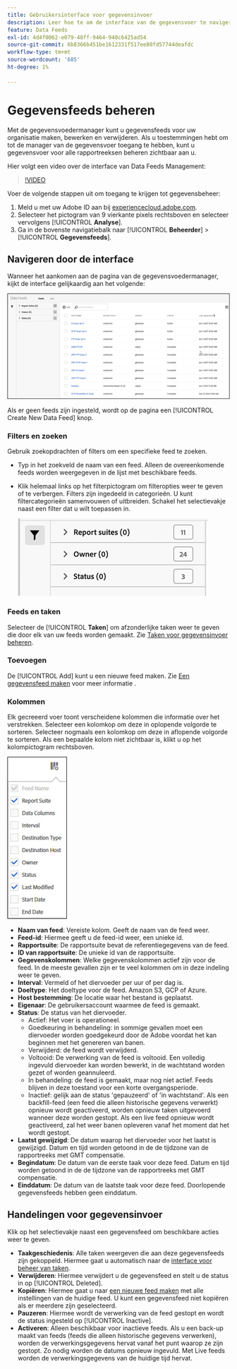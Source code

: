 ```yaml
---
title: Gebruikersinterface voor gegevensinvoer
description: Leer hoe te om de interface van de gegevensvoer te navigeren.
feature: Data Feeds
exl-id: 4d4f0062-e079-48ff-9464-940c6425ad54
source-git-commit: 6b8366b451be1612331f517ee80fd57744deafdc
workflow-type: tm+mt
source-wordcount: '685'
ht-degree: 1%

---
```


# Gegevensfeeds beheren

Met de gegevensvoedermanager kunt u gegevensfeeds voor uw organisatie maken, bewerken en verwijderen. Als u toestemmingen hebt om tot de manager van de gegevensvoer toegang te hebben, kunt u gegevensvoer voor alle rapportreeksen beheren zichtbaar aan u.

Hier volgt een video over de interface van Data Feeds Management:

>[!VIDEO](https://video.tv.adobe.com/v/25452/?quality=12)

Voer de volgende stappen uit om toegang te krijgen tot gegevensbeheer:

1. Meld u met uw Adobe ID aan bij [experiencecloud.adobe.com](https://experiencecloud.adobe.com).
1. Selecteer het pictogram van 9 vierkante pixels rechtsboven en selecteer vervolgens [!UICONTROL **Analyse**].
1. Ga in de bovenste navigatiebalk naar [!UICONTROL **Beheerder**] > [!UICONTROL **Gegevensfeeds**].

## Navigeren door de interface

Wanneer het aankomen aan de pagina van de gegevensvoedermanager, kijkt de interface gelijkaardig aan het volgende:

![Gegevensfeeds](assets/feeds.png)

Als er geen feeds zijn ingesteld, wordt op de pagina een [!UICONTROL Create New Data Feed] knop.

### Filters en zoeken

Gebruik zoekopdrachten of filters om een specifieke feed te zoeken.

* Typ in het zoekveld de naam van een feed. Alleen de overeenkomende feeds worden weergegeven in de lijst met beschikbare feeds.

* Klik helemaal links op het filterpictogram om filteropties weer te geven of te verbergen. Filters zijn ingedeeld in categorieën. U kunt filtercategorieën samenvouwen of uitbreiden. Schakel het selectievakje naast een filter dat u wilt toepassen in.

  ![Filter](assets/filters.png)

### Feeds en taken

Selecteer de [!UICONTROL **Taken**] om afzonderlijke taken weer te geven die door elk van uw feeds worden gemaakt. Zie [Taken voor gegevensinvoer beheren](df-manage-jobs.md).

### Toevoegen

De [!UICONTROL Add] kunt u een nieuwe feed maken. Zie [Een gegevensfeed maken](create-feed.md) voor meer informatie .

### Kolommen

Elk gecreeerd voer toont verscheidene kolommen die informatie over het verstrekken. Selecteer een kolomkop om deze in oplopende volgorde te sorteren. Selecteer nogmaals een kolomkop om deze in aflopende volgorde te sorteren. Als een bepaalde kolom niet zichtbaar is, klikt u op het kolompictogram rechtsboven.

![Kolompictogram](assets/cols.jpg)

* **Naam van feed**: Vereiste kolom. Geeft de naam van de feed weer.
* **Feed-id**: Hiermee geeft u de feed-id weer, een unieke id.
* **Rapportsuite**: De rapportsuite bevat de referentiegegevens van de feed.
* **ID van rapportsuite**: De unieke id van de rapportsuite.
* **Gegevenskolommen**: Welke gegevenskolommen actief zijn voor de feed. In de meeste gevallen zijn er te veel kolommen om in deze indeling weer te geven.
* **Interval**: Vermeld of het diervoeder per uur of per dag is.
* **Doeltype**: Het doeltype voor de feed. Amazon S3, GCP of Azure.
* **Host bestemming**: De locatie waar het bestand is geplaatst.
* **Eigenaar**: De gebruikersaccount waarmee de feed is gemaakt.
* **Status**: De status van het diervoeder.
   * Actief: Het voer is operationeel.
   * Goedkeuring in behandeling: in sommige gevallen moet een diervoeder worden goedgekeurd door de Adobe voordat het kan beginnen met het genereren van banen.
   * Verwijderd: de feed wordt verwijderd.
   * Voltooid: De verwerking van de feed is voltooid. Een volledig ingevuld diervoeder kan worden bewerkt, in de wachtstand worden gezet of worden geannuleerd.
   * In behandeling: de feed is gemaakt, maar nog niet actief. Feeds blijven in deze toestand voor een korte overgangsperiode.
   * Inactief: gelijk aan de status &#39;gepauzeerd&#39; of &#39;in wachtstand&#39;. Als een backfill-feed (een feed die alleen historische gegevens verwerkt) opnieuw wordt geactiveerd, worden opnieuw taken uitgevoerd wanneer deze worden gestopt. Als een live feed opnieuw wordt geactiveerd, zal het weer banen opleveren vanaf het moment dat het wordt gestopt.
* **Laatst gewijzigd**: De datum waarop het diervoeder voor het laatst is gewijzigd. Datum en tijd worden getoond in de de tijdzone van de rapportreeks met GMT compensatie.
* **Begindatum**: De datum van de eerste taak voor deze feed. Datum en tijd worden getoond in de de tijdzone van de rapportreeks met GMT compensatie.
* **Einddatum**: De datum van de laatste taak voor deze feed. Doorlopende gegevensfeeds hebben geen einddatum.

## Handelingen voor gegevensinvoer

Klik op het selectievakje naast een gegevensfeed om beschikbare acties weer te geven.

* **Taakgeschiedenis**: Alle taken weergeven die aan deze gegevensfeeds zijn gekoppeld. Hiermee gaat u automatisch naar de [interface voor beheer van taken](df-manage-jobs.md).
* **Verwijderen**: Hiermee verwijdert u de gegevensfeed en stelt u de status in op [!UICONTROL Deleted].
* **Kopiëren**: Hiermee gaat u naar [een nieuwe feed maken](create-feed.md) met alle instellingen van de huidige feed. U kunt een gegevensfeed niet kopiëren als er meerdere zijn geselecteerd.
* **Pauzeren**: Hiermee wordt de verwerking van de feed gestopt en wordt de status ingesteld op [!UICONTROL Inactive].
* **Activeren**: Alleen beschikbaar voor inactieve feeds. Als u een back-up maakt van feeds (feeds die alleen historische gegevens verwerken), worden de verwerkingsgegevens hervat vanaf het punt waarop ze zijn gestopt. Zo nodig worden de datums opnieuw ingevuld. Met Live feeds worden de verwerkingsgegevens van de huidige tijd hervat.
